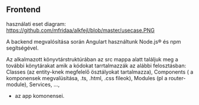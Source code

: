 Frontend
------------

használati eset diagram: https://github.com/mfridaa/alkfejl/blob/master/usecase.PNG

A backend megvalósítása során Angulart használtunk  Node.js® és npm segítségével.

Az alkalmazott könyvtárstruktúrában az src mappa alatt találjuk meg a további könytárakat amik a kódokat tarrtalmazzák az alábbi felosztásban:
Classes (az entity-knek megfelelő ösztályokat tartalmazza),
Components ( a komponensek megvalüsítása, .ts, .html, .css fileok),
Modules (pl a router-module),
Services,
...,
+ az app komonensei.

